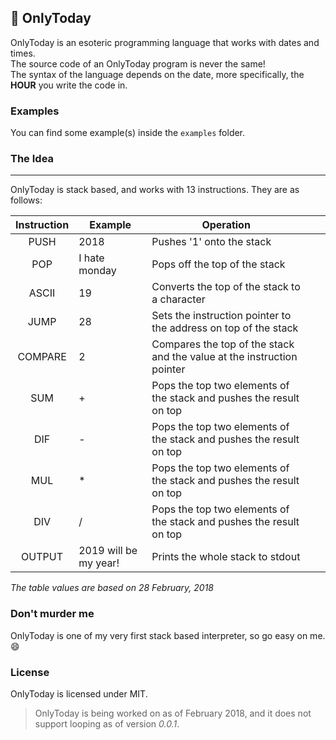 ## 📅 OnlyToday
OnlyToday is an esoteric programming language that works with dates and times.\
The source code of an OnlyToday program is never the same!\
The syntax of the language depends on the date, more specifically, the **HOUR** you write the code in.

### Examples
You can find some example(s) inside the `examples` folder.

### The Idea
---
OnlyToday is stack based, and works with 13 instructions. They are as follows:

| Instruction | Example               | Operation                                                              |   |   |
|:-----------:|-----------------------|------------------------------------------------------------------------|---|---|
| PUSH        | 2018                  | Pushes '1' onto the stack                                              |   |   |
| POP         | I hate monday         | Pops off the top of the stack                                          |   |   |
| ASCII       | 19                    | Converts the top of the stack to a character                           |   |   |
| JUMP        | 28                    | Sets the instruction pointer to the address on top of the stack        |   |   |
| COMPARE     | 2                     | Compares the top of the stack and the value at the instruction pointer |   |   |
| SUM         | +                     | Pops the top two elements of the stack and pushes the result on top    |   |   |
| DIF         | -                     | Pops the top two elements of the stack and pushes the result on top    |   |   |
| MUL         | *                     | Pops the top two elements of the stack and pushes the result on top    |   |   |
| DIV         | /                     | Pops the top two elements of the stack and pushes the result on top    |   |   |
| OUTPUT      | 2019 will be my year! | Prints the whole stack to stdout                                       |   |   |

*The table values are based on 28 February, 2018*

### Don't murder me
OnlyToday is one of my very first stack based interpreter, so go easy on me. :smile:

### License
OnlyToday is licensed under MIT.

> OnlyToday is being worked on as of February 2018, and it does not support looping as of version *0.0.1*.